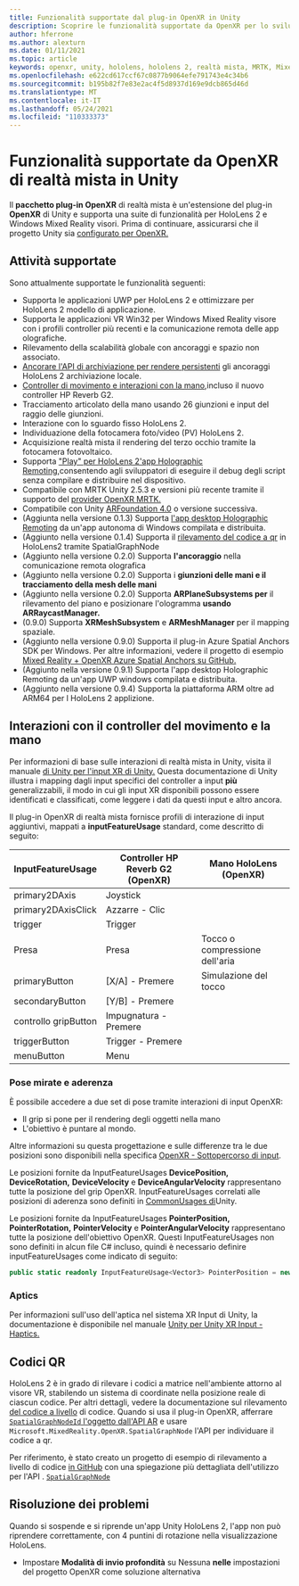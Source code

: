 ```yaml
---
title: Funzionalità supportate dal plug-in OpenXR in Unity
description: Scoprire le funzionalità supportate da OpenXR per lo sviluppo di realtà mista in Unity.
author: hferrone
ms.author: alexturn
ms.date: 01/11/2021
ms.topic: article
keywords: openxr, unity, hololens, hololens 2, realtà mista, MRTK, Mixed Reality Toolkit, realtà aumentata, realtà virtuale, visori di realtà mista, apprendimento, esercitazione, introduzione
ms.openlocfilehash: e622cd617ccf67c0877b9064efe791743e4c34b6
ms.sourcegitcommit: b195b82f7e83e2ac4f5d8937d169e9dcb865d46d
ms.translationtype: MT
ms.contentlocale: it-IT
ms.lasthandoff: 05/24/2021
ms.locfileid: "110333373"
---
```

# <a name="mixed-reality-openxr-supported-features-in-unity"></a>Funzionalità supportate da OpenXR di realtà mista in Unity

Il **pacchetto plug-in OpenXR** di realtà mista è un'estensione del plug-in **OpenXR** di Unity e supporta una suite di funzionalità per HoloLens 2 e Windows Mixed Reality visori. Prima di continuare, assicurarsi che il progetto Unity sia [configurato per OpenXR.](openxr-getting-started.md)

## <a name="whats-supported"></a>Attività supportate

Sono attualmente supportate le funzionalità seguenti:

* Supporta le applicazioni UWP per HoloLens 2 e ottimizzare per HoloLens 2 modello di applicazione.
* Supporta le applicazioni VR Win32 per Windows Mixed Reality visore con i profili controller più recenti e la comunicazione remota delle app olografiche.
* Rilevamento della scalabilità globale con ancoraggi e spazio non associato.
* [Ancorare l'API di archiviazione per rendere persistenti](spatial-anchors-in-unity.md) gli ancoraggi HoloLens 2 archiviazione locale.
* [Controller di movimento e interazioni con la mano,](#motion-controller-and-hand-interactions)incluso il nuovo controller HP Reverb G2.
* Tracciamento articolato della mano usando 26 giunzioni e input del raggio delle giunzioni.
* Interazione con lo sguardo fisso HoloLens 2.
* Individuazione della fotocamera foto/video (PV) HoloLens 2.
* Acquisizione realtà mista il rendering del terzo occhio tramite la fotocamera fotovoltaico.
* Supporta ["Play" per HoloLens 2'app Holographic Remoting,](unity-play-mode.md#holographic-remoting-in-unity-editor-play-mode)consentendo agli sviluppatori di eseguire il debug degli script senza compilare e distribuire nel dispositivo.
* Compatibile con MRTK Unity 2.5.3 e versioni più recente tramite il supporto del [provider OpenXR MRTK.](openxr-getting-started.md#using-mrtk-with-openxr-support)
* Compatibile con Unity [ARFoundation 4.0](https://docs.unity3d.com/Packages/com.unity.xr.arfoundation@4.1/manual/index.html) o versione successiva.
* (Aggiunta nella versione 0.1.3) Supporta [l'app desktop Holographic Remoting](holographic-remoting-desktop.md) da un'app autonoma di Windows compilata e distribuita.
* (Aggiunto nella versione 0.1.4) Supporta il [rilevamento del codice a qr](#qr-codes) in HoloLens2 tramite SpatialGraphNode
* (Aggiunto nella versione 0.2.0) Supporta **l'ancoraggio** nella comunicazione remota olografica
* (Aggiunto nella versione 0.2.0) Supporta i **giunzioni delle mani e il tracciamento della mesh delle mani**
* (Aggiunto nella versione 0.2.0) Supporta **ARPlaneSubsystems per** il rilevamento del piano e posizionare l'ologramma **usando ARRaycastManager.**
* (0.9.0) Supporta **XRMeshSubsystem** e **ARMeshManager** per il mapping spaziale.
* (Aggiunto nella versione 0.9.0) Supporta il plug-in Azure Spatial Anchors SDK per Windows. Per altre informazioni, vedere il progetto di esempio [Mixed Reality + OpenXR Azure Spatial Anchors su GitHub.](https://github.com/microsoft/OpenXR-Unity-MixedReality-Samples/tree/main/AzureSpatialAnchorsSample)
* (Aggiunto nella versione 0.9.1) Supporta l'app desktop Holographic Remoting da un'app UWP windows compilata e distribuita.
* (Aggiunto nella versione 0.9.4) Supporta la piattaforma ARM oltre ad ARM64 per l HoloLens 2 applizione.

## <a name="motion-controller-and-hand-interactions"></a>Interazioni con il controller del movimento e la mano

Per informazioni di base sulle interazioni di realtà mista in Unity, visita il manuale [di Unity per l'input XR di Unity.](https://docs.unity3d.com/2020.2/Documentation/Manual/xr_input.html) Questa documentazione di Unity illustra i mapping dagli input specifici del controller a input **più** generalizzabili, il modo in cui gli input XR disponibili possono essere identificati e classificati, come leggere i dati da questi input e altro ancora.

Il plug-in OpenXR di realtà mista fornisce profili di interazione di input aggiuntivi, mappati a **inputFeatureUsage** standard, come descritto di seguito:

| InputFeatureUsage | Controller HP Reverb G2 (OpenXR) | Mano HoloLens (OpenXR) |
| ---- | ---- | ---- |
| primary2DAxis | Joystick | |
| primary2DAxisClick | Azzarre - Clic | |
| trigger | Trigger  | |
| Presa | Presa | Tocco o compressione dell'aria |
| primaryButton | [X/A] - Premere | Simulazione del tocco |
| secondaryButton | [Y/B] - Premere | |
| controllo gripButton | Impugnatura - Premere | |
| triggerButton | Trigger - Premere | |
| menuButton | Menu | |

### <a name="aim-and-grip-poses"></a>Pose mirate e aderenza

È possibile accedere a due set di pose tramite interazioni di input OpenXR:

* Il grip si pone per il rendering degli oggetti nella mano
* L'obiettivo è puntare al mondo.

Altre informazioni su questa progettazione e sulle differenze tra le due posizioni sono disponibili nella specifica [OpenXR - Sottopercorso di input](https://www.khronos.org/registry/OpenXR/specs/1.0/html/xrspec.html#semantic-path-input).

Le posizioni fornite da InputFeatureUsages **DevicePosition,** **DeviceRotation,** **DeviceVelocity** e **DeviceAngularVelocity** rappresentano tutte la posizione del grip OpenXR.  InputFeatureUsages correlati alle posizioni di aderenza sono definiti in [CommonUsages di](https://docs.unity3d.com/2020.2/Documentation/ScriptReference/XR.CommonUsages.html)Unity.

Le posizioni fornite da InputFeatureUsages **PointerPosition,** **PointerRotation,** **PointerVelocity** e **PointerAngularVelocity** rappresentano tutte la posizione dell'obiettivo OpenXR.  Questi InputFeatureUsages non sono definiti in alcun file C# incluso, quindi è necessario definire inputFeatureUsages come indicato di seguito:

``` cs
public static readonly InputFeatureUsage<Vector3> PointerPosition = new InputFeatureUsage<Vector3>("PointerPosition");
```

### <a name="haptics"></a>Aptics

Per informazioni sull'uso dell'aptica nel sistema XR Input di Unity, la documentazione è disponibile nel manuale [Unity per Unity XR Input - Haptics.](https://docs.unity3d.com/2020.2/Documentation/Manual/xr_input.html#Haptics)

## <a name="qr-codes"></a>Codici QR

HoloLens 2 è in grado di rilevare i codici a matrice nell'ambiente attorno al visore VR, stabilendo un sistema di coordinate nella posizione reale di ciascun codice. Per altri dettagli, vedere la documentazione sul rilevamento [del codice a livello](../platform-capabilities-and-apis/qr-code-tracking.md) di codice.  Quando si usa il plug-in OpenXR, afferrare [ `SpatialGraphNodeId` l'oggetto dall'API AR](../platform-capabilities-and-apis/qr-code-tracking.md#qr-api-reference) e usare `Microsoft.MixedReality.OpenXR.SpatialGraphNode` l'API per individuare il codice a qr.

Per riferimento, è stato creato un progetto di esempio di rilevamento a livello di codice [in GitHub](https://github.com/yl-msft/QRTracking) con una spiegazione più dettagliata dell'utilizzo per l'API . [ `SpatialGraphNode` ](https://github.com/yl-msft/QRTracking/blob/main/SampleQRCodes/Assets/Scripts/SpatialGraphNodeTracker.cs)

## <a name="troubleshooting"></a>Risoluzione dei problemi

Quando si sospende e si riprende un'app Unity HoloLens 2, l'app non può riprendere correttamente, con 4 puntini di rotazione nella visualizzazione HoloLens.

* Impostare **Modalità di invio profondità** su Nessuna **nelle** impostazioni del progetto OpenXR come soluzione alternativa
